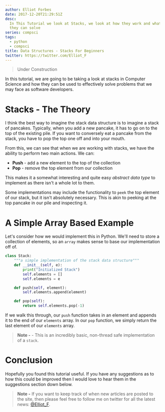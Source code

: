 ```yaml
---
author: Elliot Forbes
date: 2017-12-20T21:29:51Z
desc:
  In This Tutorial we look at Stacks, we look at how they work and what problems
  they can solve
series: compsci
tags:
  - python
  - compsci
title: Data Structures - Stacks For Beginners
twitter: https://twitter.com/Elliot_F
---
```


> Under Construction

In this tutorial, we are going to be taking a look at stacks in Computer Science
and how they can be used to effectively solve problems that we may face as
software developers.

# Stacks - The Theory

I think the best way to imagine the stack data structure is to imagine a stack
of pancakes. Typically, when you add a new pancake, it has to go on to the top
of the existing pile. If you want to conversely eat a pancake from the stack,
you have to pop the top one off and into your mouth.

From this, we can see that when we are working with stacks, we have the ability
to perform two main actions. We can:

- **Push** - add a new element to the top of the collection
- **Pop** - remove the top element from our collection

This makes it a somewhat interesting and quite easy _abstract data type_ to
implement as there isn't a whole lot to them.

Some implementations may include the functionality to `peek` the top element of
our stack, but it isn't absolutely necessary. This is akin to peeking at the top
pancake in our pile and inspecting it.

# A Simple Array Based Example

Let's consider how we would implement this in Python. We'll need to store a
collection of elements, so an `array` makes sense to base our implementation off
of.

```py
class Stack:
    """a simple implementation of the stack data structure"""
    def __init__(self, e):
        print("Initialized Stack")
        self.elements = []
        self.elements = e

    def push(self, element):
        self.elements.append(element)

    def pop(self):
        return self.elements.pop(-1)
```

If we walk this through, our `push` function takes in an element and appends it
to the end of our `elements` array. In our `pop` function, we simply return the
last element of our `elements` array.

> **Note -** - This is an incredibly basic, non-thread safe implementation of a
> `stack`.

# Conclusion

Hopefully you found this tutorial useful. If you have any suggestions as to how
this could be improved then I would love to hear them in the suggestions section
down below.

> **Note -** If you want to keep track of when new articles are posted to the
> site, then please feel free to follow me on twitter for all the latest news:
> [@Elliot_F](https://twitter.com/elliot_f).

